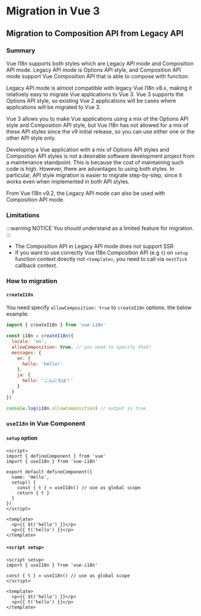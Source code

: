 # Migration in Vue 3

## Migration to Composition API from Legacy API

### Summary

Vue I18n supports both styles which are Legacy API mode and Composition API mode. Legacy API mode is Options API style, and Composition API mode support Vue Composition API that is able to compose with function.

Legacy API mode is almost compatible with legacy Vue I18n v8.x, making it relatively easy to migrate Vue applications to Vue 3. Vue 3 supports the Options API style, so existing Vue 2 applications will be cases where applications will be migrated to Vue 3.

Vue 3 allows you to make Vue applications using a mix of the Options API style and Composition API style, but Vue I18n has not allowed for a mix of these API styles since the v9 initial release, so you can use either one or the other API style only.

Developing a Vue application with a mix of Options API styles and Compostion API styles is not a desirable software development project from a maintenance standpoint. This is because the cost of maintaining such code is high. However, there are advantages to using both styles. In particular, API style migration is easier to migrate step-by-step, since it works even when implemented in both API styles.

From Vue I18n v9.2, the Legacy API mode can also be used with Composition API mode.

### Limitations

:::warning NOTICE
You should understand as a limited feature for migration.
:::

- The Composition API in Legacy API mode does not support SSR
- If you want to use correctly Vue I18n Composition API (e.g `t`) on `setup` function context directly not `<template>`, you need to call via `nextTick` callback context.

### How to migration

#### `createI18n`

You need specify `allowComposition: true` to `createI18n` options. the below example:

```js
import { createI18n } from 'vue-i18n'

const i18n = createI18n({
  locale: 'en',
  allowComposition: true, // you need to specify that!
  messages: {
    en: {
      hello: 'hello!'
    },
    ja: {
      hello: 'こんにちは！'
    }
  }
})

console.log(i18n.allowComposition) // output is true
```

### `useI18n` in Vue Component
#### `setup` option

```vue
<script>
import { defineComponent } from 'vue'
import { useI18n } from 'vue-i18n'

export default defineComponent({
  name: 'Hello',
  setup() {
    const { t } = useI18n() // use as global scope
    return { t }
  }
})
</script>

<template>
  <p>{{ $t('hello') }}</p>
  <p>{{ t('hello') }}</p>
</template>
```

#### `<script setup>`

```vue
<script setup>
import { useI18n } from 'vue-i18n'

const { t } = useI18n() // use as global scope
</script>

<template>
  <p>{{ $t('hello') }}</p>
  <p>{{ t('hello') }}</p>
</template>
```
